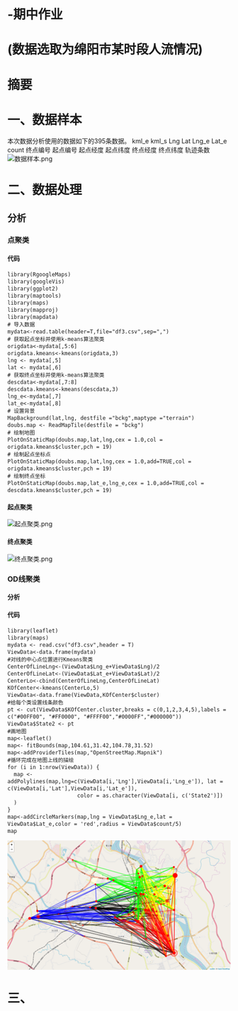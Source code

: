 -期中作业
=========
# (数据选取为绵阳市某时段人流情况)
# 摘要
# 一、数据样本
本次数据分析使用的数据如下的395条数据。
    kml_e	kml_s	Lng	Lat	Lng_e	Lat_e	count
终点编号	起点编号	起点经度	起点纬度	终点经度	终点纬度	轨迹条数
![数据样本.png](https://github.com/shengunxiansen/Test/raw/master/数据样本.png)
# 二、数据处理
## 分析
### 点聚类
#### 代码
```
library(RgoogleMaps)
library(googleVis)
library(ggplot2)
library(maptools)
library(maps)
library(mapproj)
library(mapdata)
# 导入数据
mydata<-read.table(header=T,file="df3.csv",sep=",")
# 获取起点坐标并使用k-means算法聚类
origdata<-mydata[,5:6]
origdata.kmeans<-kmeans(origdata,3)
lng <- mydata[,5]
lat <- mydata[,6]
# 获取终点坐标并使用k-means算法聚类
descdata<-mydata[,7:8]
descdata.kmeans<-kmeans(descdata,3)
lng_e<-mydata[,7]
lat_e<-mydata[,8]
# 设置背景
MapBackground(lat,lng, destfile ="bckg",maptype ="terrain")
doubs.map <- ReadMapTile(destfile = "bckg")
# 绘制地图
PlotOnStaticMap(doubs.map,lat,lng,cex = 1.0,col = origdata.kmeans$cluster,pch = 19)
# 绘制起点坐标点
PlotOnStaticMap(doubs.map,lat,lng,cex = 1.0,add=TRUE,col = origdata.kmeans$cluster,pch = 19)
# 绘制终点坐标
PlotOnStaticMap(doubs.map,lat_e,lng_e,cex = 1.0,add=TRUE,col = descdata.kmeans$cluster,pch = 19)
```
#### 起点聚类
![起点聚类.png](https://github.com/shengunxiansen/Test/raw/master/起点聚类.png)

#### 终点聚类
![终点聚类.png](https://github.com/shengunxiansen/Test/raw/master/终点聚类.png)

### OD线聚类
#### 分析

#### 代码
```
library(leaflet)
library(maps)
mydata <- read.csv("df3.csv",header = T)
ViewData<-data.frame(mydata)
#对线的中心点位置进行Kmeans聚类
CenterOfLineLng<-(ViewData$Lng_e+ViewData$Lng)/2
CenterOfLineLat<-(ViewData$Lat_e+ViewData$Lat)/2
CenterLo<-cbind(CenterOfLineLng,CenterOfLineLat)
KOfCenter<-kmeans(CenterLo,5)
ViewData<-data.frame(ViewData,KOfCenter$cluster)
#给每个类设置线条颜色
pt <- cut(ViewData$KOfCenter.cluster,breaks = c(0,1,2,3,4,5),labels = c("#00FF00", "#FF0000", "#FFFF00","#0000FF","#000000"))
ViewData$State2 <- pt
#画地图
map<-leaflet()
map<- fitBounds(map,104.61,31.42,104.78,31.52)
map<-addProviderTiles(map,"OpenStreetMap.Mapnik")
#循环完成在地图上线的描绘
for (i in 1:nrow(ViewData)) {
  map <- addPolylines(map,lng=c(ViewData[i,'Lng'],ViewData[i,'Lng_e']), lat = c(ViewData[i,'Lat'],ViewData[i,'Lat_e']), 
                      color = as.character(ViewData[i, c('State2')])
  )
}
map<-addCircleMarkers(map,lng = ViewData$Lng_e,lat = ViewData$Lat_e,color = 'red',radius = ViewData$count/5)
map
```
![OD线聚类.png](https://github.com/shengunxiansen/SJWJQZZY/blob/patch-2/第七组/OD线聚类.png)

# 三、
```
```

